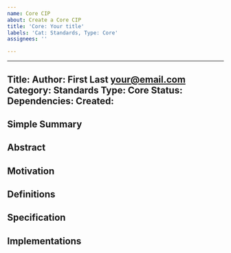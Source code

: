 ```yaml
---
name: Core CIP
about: Create a Core CIP
title: 'Core: Your title'
labels: 'Cat: Standards, Type: Core'
assignees: ''

---
```


---
Title: 
Author: First Last <your@email.com>
Category: Standards
Type: Core
Status:
Dependencies:
Created:
---

## Simple Summary



## Abstract



## Motivation



## Definitions



## Specification



## Implementations
